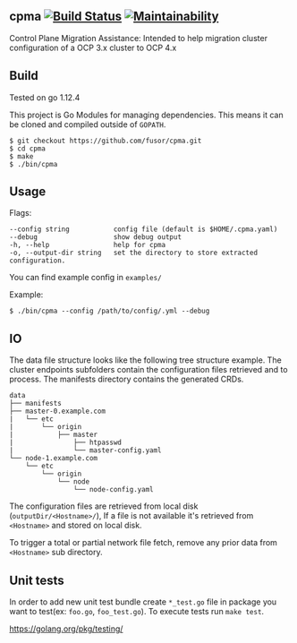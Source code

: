 ## cpma [![Build Status](https://travis-ci.com/fusor/cpma.svg?branch=master)](https://travis-ci.com/fusor/cpma) [![Maintainability](https://api.codeclimate.com/v1/badges/aac7d46fd7899042ce52/maintainability)](https://codeclimate.com/github/fusor/cpma/maintainability)
Control Plane Migration Assistance:  Intended to help migration cluster
configuration of a OCP 3.x cluster to OCP 4.x

## Build

Tested on go 1.12.4

This project is Go Modules for managing dependencies. This means it can be
cloned and compiled outside of `GOPATH`.

```console
$ git checkout https://github.com/fusor/cpma.git
$ cd cpma
$ make
$ ./bin/cpma
```

## Usage

Flags:
```
--config string           config file (default is $HOME/.cpma.yaml)
--debug                   show debug output
-h, --help                help for cpma
-o, --output-dir string   set the directory to store extracted configuration.
```

You can find example config in `examples/`

Example:

```console
$ ./bin/cpma --config /path/to/config/.yml --debug
```

## IO

The data file structure looks like the following tree structure example. The
cluster endpoints subfolders contain the configuration files retrieved and to
process. The manifests directory contains the generated CRDs.

```
data
├── manifests
├── master-0.example.com
|   └── etc
|       └── origin
|           ├── master
|               ├── htpasswd
|               └── master-config.yaml
└── node-1.example.com
    └── etc
        └── origin
            └── node
                └── node-config.yaml
```

The configuration files are retrieved from local disk (`outputDir/<Hostname>/`),
If a file is not available it's retrieved from `<Hostname>` and stored on local disk.

To trigger a total or partial network file fetch, remove any prior data from
`<Hostname>` sub directory.

## Unit tests

In order to add new unit test bundle create `*_test.go` file in package you
want to test(ex: `foo.go`, `foo_test.go`).  To execute tests run `make test`.

https://golang.org/pkg/testing/


